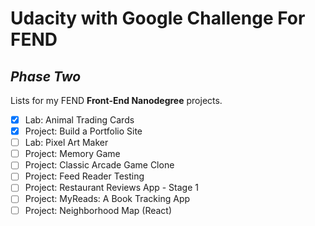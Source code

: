 # Udacity with Google Challenge For FEND

## **_Phase Two_**

Lists for my FEND **Front-End Nanodegree** projects.

- [x] Lab: Animal Trading Cards
- [x] Project: Build a Portfolio Site
- [ ] Lab: Pixel Art Maker
- [ ] Project: Memory Game
- [ ] Project: Classic Arcade Game Clone
- [ ] Project: Feed Reader Testing
- [ ] Project: Restaurant Reviews App - Stage 1
- [ ] Project: MyReads: A Book Tracking App
- [ ] Project: Neighborhood Map (React)